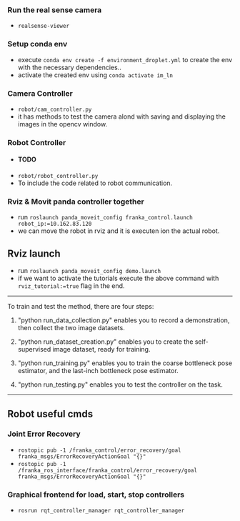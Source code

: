 ### Run the real sense camera

- `realsense-viewer`

### Setup conda env
- execute `conda env create -f environment_droplet.yml` to create the env with the necessary dependencies..
- activate the created env using `conda activate im_ln`

### Camera Controller
- `robot/cam_controller.py` 
- it has methods to test the camera alond with saving and displaying the images in the opencv window.

### Robot Controller
- #### TODO
- `robot/robot_controller.py`
- To include the code related to robot communication.

### Rviz & Movit panda controller together
- run `roslaunch panda_moveit_config franka_control.launch  robot_ip:=10.162.83.120 `
- we can move the robot in rviz and it is executen ion the actual robot.

## Rviz launch
- run `roslaunch panda_moveit_config demo.launch `
- if we want to activate the tutorials execute the above command with `rviz_tutorial:=true` flag in the end.


****

To train and test the method, there are four steps:

1. "python run_data_collection.py" enables you to record a demonstration, then collect the two image datasets.

2. "python run_dataset_creation.py" enables you to create the self-supervised image dataset, ready for training.

3. "python run_training.py" enables you to train the coarse bottleneck pose estimator, and the last-inch bottleneck pose estimator.

4. "python run_testing.py" enables you to test the controller on the task.

****

## Robot useful cmds
### Joint Error Recovery
- `rostopic pub -1 /franka_control/error_recovery/goal franka_msgs/ErrorRecoveryActionGoal "{}"`
- `rostopic pub -1 /franka_ros_interface/franka_control/error_recovery/goal franka_msgs/ErrorRecoveryActionGoal "{}"`

### Graphical frontend for load, start, stop controllers 
- `rosrun rqt_controller_manager rqt_controller_manager`
